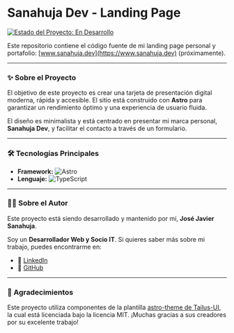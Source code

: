# Sanahuja Dev - Landing Page

[![Estado del Proyecto: En Desarrollo](https://img.shields.io/badge/estado-en_desarrollo-yellow.svg)](https://github.com/josejaviersanahuja/sanahuja-dev-site)

Este repositorio contiene el código fuente de mi landing page personal y portafolio: [www.sanahuja.dev](https://www.sanahuja.dev) (próximamente).

---

### ✨ Sobre el Proyecto

El objetivo de este proyecto es crear una tarjeta de presentación digital moderna, rápida y accesible. El sitio está construido con **Astro** para garantizar un rendimiento óptimo y una experiencia de usuario fluida.

El diseño es minimalista y está centrado en presentar mi marca personal, **Sanahuja Dev**, y facilitar el contacto a través de un formulario.

---

### 🛠️ Tecnologías Principales

- **Framework:** ![Astro](https://img.shields.io/badge/Astro-FF5D01?style=for-the-badge&logo=astro&logoColor=white)
- **Lenguaje:** ![TypeScript](https://img.shields.io/badge/TypeScript-007ACC?style=for-the-badge&logo=typescript&logoColor=white)

---

### 👨‍💻 Sobre el Autor

Este proyecto está siendo desarrollado y mantenido por mí, **José Javier Sanahuja**.

Soy un **Desarrollador Web y Socio IT**. Si quieres saber más sobre mi trabajo, puedes encontrarme en:

- 🔗 [LinkedIn](https://www.linkedin.com/in/josejsanahuja/)
- 📂 [GitHub](https://github.com/josejaviersanahuja)

---

### 🙏 Agradecimientos

Este proyecto utiliza componentes de la plantilla [astro-theme de Tailus-UI](https://github.com/Tailus-UI/astro-theme), la cual está licenciada bajo la licencia MIT. ¡Muchas gracias a sus creadores por su excelente trabajo!